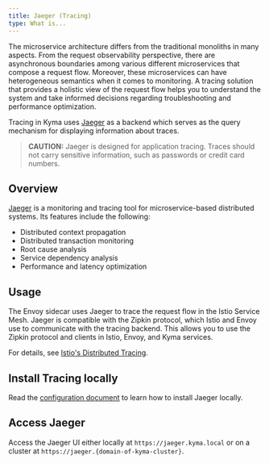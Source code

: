 ```yaml
---
title: Jaeger (Tracing)
type: What is...
---
```


The microservice architecture differs from the traditional monoliths in many aspects. From the request observability perspective, there are asynchronous boundaries among various different microservices that compose a request flow. Moreover, these microservices can have heterogeneous semantics when it comes to monitoring. A tracing solution that provides a holistic view of the request flow helps you to understand the system and take informed decisions regarding troubleshooting and performance optimization.

Tracing in Kyma uses [Jaeger](https://www.jaegertracing.io/docs/) as a backend which serves as the query mechanism for displaying information about traces.

>**CAUTION:** Jaeger is designed for application tracing. Traces should not carry sensitive information, such as passwords or credit card numbers.

## Overview

[Jaeger](https://www.jaegertracing.io/) is a monitoring and tracing tool for microservice-based distributed systems. Its features include the following:

- Distributed context propagation
- Distributed transaction monitoring
- Root cause analysis
- Service dependency analysis
- Performance and latency optimization

## Usage

The Envoy sidecar uses Jaeger to trace the request flow in the Istio Service Mesh. Jaeger is compatible with the Zipkin protocol, which Istio and Envoy use to communicate with the tracing backend. This allows you to use the Zipkin protocol and clients in Istio, Envoy, and Kyma services.

For details, see [Istio's Distributed Tracing](https://istio.io/docs/tasks/observability/distributed-tracing/).

## Install Tracing locally

Read the [configuration document](/root/kyma#configuration-custom-component-installation-add-a-component) to learn how to install Jaeger locally.

## Access Jaeger

Access the Jaeger UI either locally at `https://jaeger.kyma.local` or on a cluster at `https://jaeger.{domain-of-kyma-cluster}`.